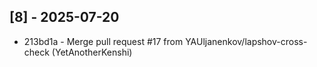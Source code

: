 ## [8] - 2025-07-20

* 213bd1a - Merge pull request #17 from YAUljanenkov/lapshov-cross-check (YetAnotherKenshi)


